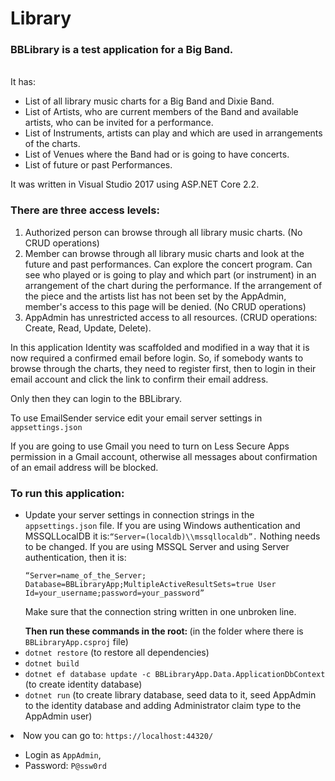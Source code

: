# Library
<h3>BBLibrary is a test application for a Big Band.</h3>
<br>
<div>
It has:
<ul>
<li>List of all library music charts for a Big Band and Dixie Band.</li> 
<li>List of Artists, who are current members of the Band and available artists, who can be invited for a performance.</li>
<li>List of Instruments, artists can play and which are used in arrangements of the charts.</li>
<li>List of Venues where the Band had or is going to have concerts.</li>
<li>List of future or past Performances.</li>
</ul>
</div>
It was written in Visual Studio 2017 using ASP.NET Core 2.2.
<div>
<h3>There are three access levels:</h3>
<ol>
<li>Authorized person can browse through all library music charts. (No CRUD operations)</li>
<li>Member can browse through all library music charts and look at the future and past performances. Can explore the concert program. Can see who played or is going to play and which part (or instrument) in an arrangement of the chart during the performance.
If the arrangement of the piece and the artists list has not been set by the AppAdmin, member's access to this page will be denied.  (No CRUD operations)</li>
<li>AppAdmin has unrestricted access to all resources. (CRUD operations: Create, Read, Update, Delete).</li>
</ol>
</div>
In this application Identity was scaffolded and modified in a way that it is now required a confirmed email before login. So, if somebody wants to browse through the charts, they need to register first, then to login in their email account and click the link to confirm their email address.
<p>
Only then they can login to the BBLibrary.
</p>
To use EmailSender service edit your email server settings in <code>appsettings.json</code>
<p>If you are going to use Gmail you need to turn on Less Secure Apps permission in a Gmail account, otherwise all messages about confirmation of an email address will be blocked.
</p>
<h3>To run this application:</h3>
<ul>
  <li>Update your server settings in connection strings in the <code>appsettings.json</code> file. 
If you are using Windows authentication and MSSQLLocalDB it is:<code>“Server=(localdb)\\mssqllocaldb”.</code> Nothing needs to be changed.
If you are using MSSQL Server and using Server authentication, then it is:
<p><code>“Server=name_of_the_Server; Database=BBLibraryApp;MultipleActiveResultSets=true User Id=your_username;password=your_password”</code></p>
  <p>Make sure that the connection string written in one unbroken line.</p></li>
  <strong>Then run these commands in the root: </strong>(in the folder where there is <code>BBLibraryApp.csproj</code> file)
  <li><code>dotnet restore</code> (to restore all dependencies)</li>
  <li><code>dotnet build</code></li>
  <li><code>dotnet ef database update -c BBLibraryApp.Data.ApplicationDbContext</code> (to create identity database)</li>
  <li><code>dotnet run</code> (to create library database, seed data to it, seed AppAdmin to the identity database and adding Administrator claim type to the AppAdmin user)</li></ul>
  <li>Now you can go to: <code>https://localhost:44320/</code></li>
  <ul>
  <li>Login as <code>AppAdmin</code>,</li>
  <li>Password: <code>P@ssw0rd</code></li>
  </ul>
